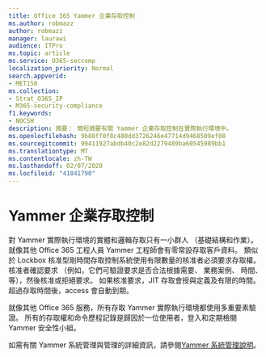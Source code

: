 ```yaml
---
title: Office 365 Yammer 企業存取控制
ms.author: robmazz
author: robmazz
manager: laurawi
audience: ITPro
ms.topic: article
ms.service: O365-seccomp
localization_priority: Normal
search.appverid:
- MET150
ms.collection:
- Strat_O365_IP
- M365-security-compliance
f1.keywords:
- NOCSH
description: 摘要： 簡短摘要有關 Yammer 企業存取控制在實際執行環境中。
ms.openlocfilehash: 9b88ff0f8c480dd3726246e47714d9468509ef08
ms.sourcegitcommit: 99411927abdb40c2e82d2279489ba60545989bb1
ms.translationtype: MT
ms.contentlocale: zh-TW
ms.lasthandoff: 02/07/2020
ms.locfileid: "41841790"
---
```

# <a name="yammer-enterprise-access-controls"></a>Yammer 企業存取控制 

對 Yammer 實際執行環境的實體和邏輯存取只有一小群人 （基礎結構和作業）。 就像其他 Office 365 工程人員 Yammer 工程師會有零常設存取客戶資料。 類似於 Lockbox 核准型剛時間存取控制系統使用有限數量的核准者必須要求存取權。 核准者確認要求 （例如，它們可驗證要求是否合法根據需要、 業務案例、 時間、 等），然後核准或拒絕要求。 如果核准要求，JIT 存取會授與定義及有限的時間。 超過存取時間後，access 會自動到期。

就像其他 Office 365 服務，所有存取 Yammer 實際執行環境都使用多重要素驗證。 所有的存取權和命令歷程記錄是歸因於一位使用者，登入和定期檢閱 Yammer 安全性小組。

如需有關 Yammer 系統管理與管理的詳細資訊，請參閱[Yammer 系統管理說明](https://support.office.com/article/yammer-–-admin-help-e1464355-1f97-49ac-b2aa-dd320b179dbe?ui=en-US&rs=en-US&ad=US)。